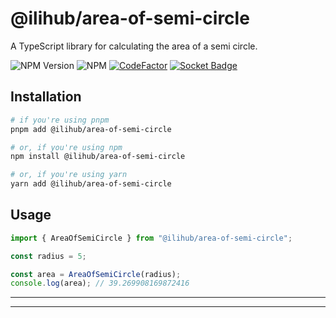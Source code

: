 # @ilihub/area-of-semi-circle

A TypeScript library for calculating the area of a semi circle.

![NPM Version](https://img.shields.io/npm/v/%40ilihub%2Farea-of-semi-circle?color=33cd56&logo=npm)
![NPM](https://img.shields.io/npm/l/%40ilihub%2Farea-of-semi-circle)
[![CodeFactor](https://www.codefactor.io/repository/github/ilihub/npm/badge)](https://www.codefactor.io/repository/github/ilihub/npm)
[![Socket Badge](https://socket.dev/api/badge/npm/package/@ilihub/area-of-semi-circle)](https://socket.dev/npm/package/@ilihub/area-of-semi-circle)

## Installation

```bash
# if you're using pnpm
pnpm add @ilihub/area-of-semi-circle

# or, if you're using npm
npm install @ilihub/area-of-semi-circle

# or, if you're using yarn
yarn add @ilihub/area-of-semi-circle
```

## Usage

```javascript
import { AreaOfSemiCircle } from "@ilihub/area-of-semi-circle";

const radius = 5;

const area = AreaOfSemiCircle(radius);
console.log(area); // 39.269908169872416
```

---

<!-- sponsors_and_backers_section_start -->

<!-- sponsors_and_backers_section_end -->

---
